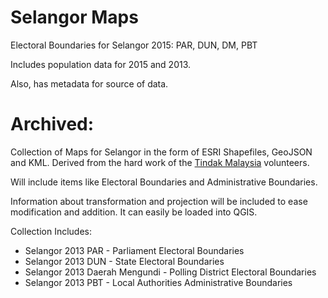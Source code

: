 # Selangor Maps

Electoral Boundaries for Selangor 2015: PAR, DUN, DM, PBT

Includes population data for 2015 and 2013.

Also, has metadata for source of data.

Archived:
==========

Collection of Maps for Selangor in the form of ESRI Shapefiles, GeoJSON and KML.
Derived from the hard work of the [Tindak Malaysia](http://www.tindakmalaysia.org) volunteers.

Will include items like Electoral Boundaries and Administrative Boundaries.

Information about transformation and projection will be included to ease modification and addition.  It can easily be loaded into QGIS.

Collection Includes:
- Selangor 2013 PAR - Parliament Electoral Boundaries
- Selangor 2013 DUN - State Electoral Boundaries
- Selangor 2013 Daerah Mengundi - Polling District Electoral Boundaries
- Selangor 2013 PBT - Local Authorities Administrative Boundaries
